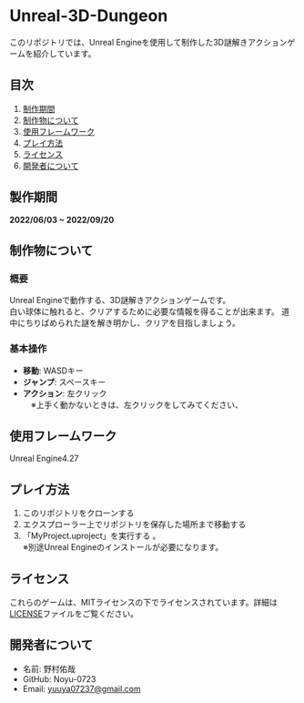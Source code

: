# Unreal-3D-Dungeon

このリポジトリでは、Unreal Engineを使用して制作した3D謎解きアクションゲームを紹介しています。

## 目次
1. [制作期間](#制作期間)
2. [制作物について](#制作物について)
3. [使用フレームワーク](#使用フレームワーク)
4. [プレイ方法](#プレイ方法)
5. [ライセンス](#ライセンス)
6. [開発者について](#開発者について)

## 製作期間
**2022/06/03 ~ 2022/09/20**

## 制作物について
### 概要 
Unreal Engineで動作する、3D謎解きアクションゲームです。  
白い球体に触れると、クリアするために必要な情報を得ることが出来ます。
道中にちりばめられた謎を解き明かし、クリアを目指しましょう。

### 基本操作
- **移動**: WASDキー  
- **ジャンプ**: スペースキー  
- **アクション**: 左クリック  
　※上手く動かないときは、左クリックをしてみてください、

## 使用フレームワーク
Unreal Engine4.27

## プレイ方法
1. このリポジトリをクローンする
2. エクスプローラー上でリポジトリを保存した場所まで移動する
3. 「MyProject.uproject」を実行する 。  
   ※別途Unreal Engineのインストールが必要になります。

## ライセンス
これらのゲームは、MITライセンスの下でライセンスされています。詳細は[LICENSE](LICENSE)ファイルをご覧ください。

## 開発者について
- 名前: 野村佑哉  
- GitHub: Noyu-0723  
- Email: yuuya07237@gmail.com
